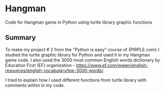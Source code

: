 # Hangman
Code for Hangman game in Python using turtle library graphic functions
## Summary
To make my project # 2 from the "Python is easy" course of {PIRPLE.com} I studied the turtle graphic library for Python and used it in my Hangman game code. I also used the 3000 most common English words dictionary by Education First (EF) organization - https://www.ef.com/wwen/english-resources/english-vocabulary/top-3000-words/.

I tried to explain how I used different functions from turtle library with comments within in my code. 
